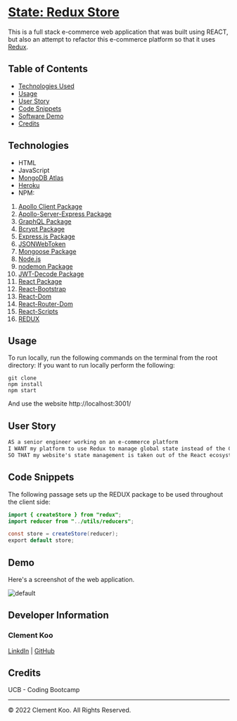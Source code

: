 # [State: Redux Store](https://extra-module-22.herokuapp.com/)

This is a full stack e-commerce web application that was built using REACT, but also an attempt to refactor this e-commerce platform so that it uses [Redux](https://redux.js.org/).

## Table of Contents

- [Technologies Used](#technologies)
- [Usage](#usage)
- [User Story](#user-story)
- [Code Snippets](#code-snippets)
- [Software Demo](#demo)
- [Credits](#credits)

## Technologies

- HTML
- JavaScript
- [MongoDB Atlas](https://www.mongodb.com/cloud/atlas)
- [Heroku](https://www.heroku.com)
- NPM:

1. [Apollo Client Package](https://www.npmjs.com/package/stripe)
2. [Apollo-Server-Express Package](https://www.npmjs.com/package/apollo-server-express)
3. [GraphQL Package](https://www.npmjs.com/package/graphql)
4. [Bcrypt Package](https://www.npmjs.com/package/bcrypt)
5. [Express.js Package](https://www.npmjs.com/package/express)
6. [JSONWebToken](https://www.npmjs.com/package/jsonwebtoken)
7. [Mongoose Package](https://www.npmjs.com/package/mongoose)
8. [Node.js](https://nodejs.org/en/)
9. [nodemon Package](https://www.npmjs.com/package/nodemon)
10. [JWT-Decode Package](https://www.npmjs.com/package/jwt-decode)
11. [React Package](https://www.npmjs.com/package/react)
12. [React-Bootstrap](https://www.npmjs.com/package/react-bootstrap)
13. [React-Dom](https://www.npmjs.com/package/react-dom)
14. [React-Router-Dom](https://www.npmjs.com/package/react-router-dom)
15. [React-Scripts](https://www.npmjs.com/package/react-scripts)
16. [REDUX](https://www.npmjs.com/package/redux)

## Usage

To run locally, run the following commands on the terminal from the root directory:
If you want to run locally perform the following:

```
git clone
npm install
npm start
```

And use the website http://localhost:3001/

## User Story

```md
AS a senior engineer working on an e-commerce platform
I WANT my platform to use Redux to manage global state instead of the Context API
SO THAT my website's state management is taken out of the React ecosystem
```

## Code Snippets

The following passage sets up the REDUX package to be used throughout the client side:

```java
import { createStore } from "redux";
import reducer from "../utils/reducers";

const store = createStore(reducer);
export default store;
```

## Demo

Here's a screenshot of the web application.

![default](/assets/demo.png)

## Developer Information

### **Clement Koo**

[LinkdIn](https://www.linkedin.com/in/clement-t-k-459322138/) |
[GitHub](https://github.com/C-K999)

## Credits

UCB - Coding Bootcamp

---

© 2022 Clement Koo. All Rights Reserved.
